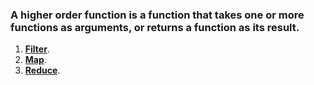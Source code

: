 ### A higher order function is a function that takes one or more functions as arguments, or returns a function as its result.

1. [**Filter**](./filter/README.md).
2. [**Map**](./map/README.md).
3. [**Reduce**](./reduce/README.md).